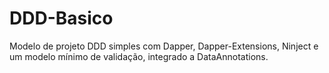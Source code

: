# DDD-Basico
Modelo de projeto DDD simples com Dapper, Dapper-Extensions, Ninject e um modelo mínimo de validação, integrado a DataAnnotations.
